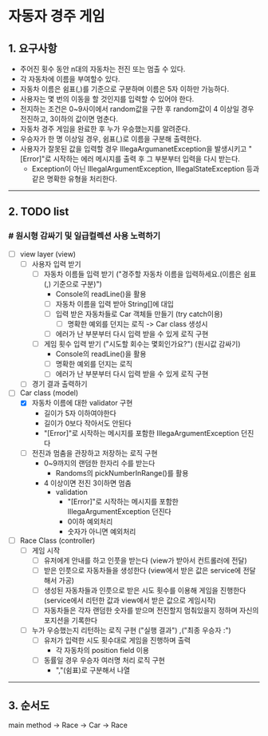 # 자동자 경주 게임

## 1. 요구사항

- 주어진 횟수 동안 n대의 자동차는 전진 또는 멈출 수 있다.
- 각 자동차에 이름을 부여할수 있다.
- 자동차 이름은 쉼표(,)를 기준으로 구분하며 이름은 5자 이하만 가능하다.
- 사용자는 몇 번의 이동을 할 것인지를 입력할 수 있어야 한다.
- 전지하는 조건은 0~9사이에서 random값을 구한 후 random값이 4 이상일 경우 전진하고, 3이하의 값이면 멈춘다.
- 자동차 경주 게임을 완료한 후 누가 우승했는지를 알려준다.
- 우승자가 한 명 이상일 경우, 쉼표(,)로 이름을 구분해 출력한다.
- 사용자가 잘못된 값을 입력할 경우 IllegaArgumanetException을 발생시키고 "[Error]"로 시작하는 에러 메시지를 출력 후 그 부분부터 입력을 다시 받는다.
    - Exception이 아닌 IllegalArgumentException, IllegalStateException 등과 같은 명확한 유형을 처리한다.

---

## 2. TODO list

### # 원시형 감싸기 및 일급컬렉션 사용 노력하기

- [ ] view layer (view)
    - [ ] 사용자 입력 받기
        - [ ] 자동차 이름들 입력 받기 ("경주할 자동차 이름을 입력하세요.(이름은 쉼표(,) 기준으로 구분)")
            - Console의 readLine()을 활용
            - [ ] 자동차 이름을 입력 받아 String[]에 대입
            - [ ] 입력 받은 자동차들로 Car 객체들 만들기 (try catch이용)
                - [ ] 명확한 예외를 던지는 로직 -> Car class 생성시
            - [ ] 에러가 난 부분부터 다시 입력 받을 수 있게 로직 구현
        - [ ] 게임 횟수 입력 받기 ("시도할 회수는 몇회인가요?") (원시값 감싸기)
            - Console의 readLine()을 활용
            - [ ] 명확한 예외를 던지는 로직
            - [ ] 에러가 난 부분부터 다시 입력 받을 수 있게 로직 구현
    - [ ] 경기 결과 출력하기
- [ ] Car class (model)
    - [x] 자동차 이름에 대한 validator 구현
        - 길이가 5자 이하여야한다
        - 길이가 0보다 작아서도 안된다
        - "[Error]"로 시작하는 메시지를 포함한 IllegaArgumentException 던진다
    - [ ] 전진과 멈춤을 관장하고 저장하는 로직 구현
        - 0~9까지의 랜덤한 한자리 수를 받는다
            - Randoms의 pickNumberInRange()를 활용
        - 4 이상이면 전진 3이하면 멈춤
            - validation
                - "[Error]"로 시작하는 메시지를 포함한 IllegaArgumentException 던진다
                - 0이하 예외처리
                - 숫자가 아니면 예외처리
- [ ] Race Class (controller)
    - [ ] 게임 시작
        - [ ] 유저에게 안내를 하고 인풋을 받는다 (view가 받아서 컨트롤러에 전달)
        - [ ] 받은 인풋으로 자동차들을 생성한다 (view에서 받은 값은 service에 전달해서 가공)
        - [ ] 생성된 자동차들과 인풋으로 받은 시도 횟수를 이용해 게임을 진행한다 (service에서 리턴한 값과 view에서 받은 값으로 게임시작)
        - [ ] 자동차들은 각자 랜덤한 숫자를 받으며 전진할지 멈춰있을지 정하며 자신의 포지션을 기록한다
    - [ ] 누가 우승했는지 리턴하는 로직 구현 ("실행 결과") ,("최종 우승자 :")
        - [ ] 유저가 입력한 시도 횟수대로 게임을 진행하며 출력
            - 각 자동차의 position field 이용
        - [ ] 동률일 경우 우승자 여러명 처리 로직 구현
            - ","(쉼표)로 구분해서 나열

---

## 3. 순서도

main method -> Race -> Car -> Race
